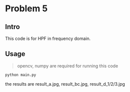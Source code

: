 # Problem 5

## Intro
This code is for HPF in frequency domain. 

## Usage
>opencv, numpy are required for running this code
```
python main.py
```
the results are result_a.jpg, result_bc.jpg, result_d_1/2/3.jpg